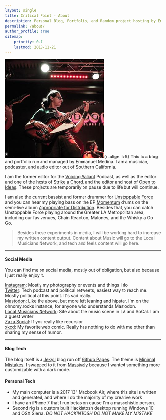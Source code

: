 ```yaml
---
layout: single
title: Critical Point - About
description: Personal Blog, Portfolio, and Random project hosting by Emmanuel Medina
permalink: /about/
author_profile: true
sitemap:
    priority: 0.7
    lastmod: 2018-11-21
---
```

<!-- ## About -->
<!-- <span class="image left"><img src="{{ "/images/zaza.jpg" | absolute_url }}" alt="" /></span>
<!-- ![I have to post an image of me... don't judge](/images/zaza.jpg "Me the Musician... I guess") -->
![image-left](/images/zaza.jpg){: .align-left} 
This is a blog and portfolio run and managed by Emmanuel Medina. I am a musician, podcaster, and audio editor out of Southern California.

I am the former editor for the [Voicing Valiant](https://anchor.fm/voicingvaliant) Podcast, as well as the editor and one of the hosts of [Strike a Chord](https://localmusicnet.wordpress.com/strike-a-chord/), and the editor and host of [Open to Ideas](https://anchor.fm/two-dudes). These projects are temporarily on pause due to life but will continue.

I am also the current bassist and former drummer for [Unstoppable Force](http://unstoppableforce.band) and you can hear my playing bass on the EP [Momentum](https://open.spotify.com/album/0XDuPSJF1P5PGvy7NedzJX?si=DbyJ-nflS6eN6EHUhuIS4w) drums on the semi-live album [Appropriate for Distribution](https://open.spotify.com/album/5XHoS0RDHw5M5Bl8pMIZ07?si=JZvXcc3URuKIJ7dSWK_7qg). Besides that, you can catch Unstoppable Force playing around the Greater LA Metropolitan area, including our fav venues, Chain Reaction, Malones, and the Whisky a Go Go. 



<!---### Content is Important--->
<blockquote> Besides those experiments in media, I will be working hard to increase my written content output. Content about Music will go to the Local Musicians Network, and tech and feels content will go here. </blockquote>

<!--span class="image left"><img src="{{ "/images/pic05.jpg" | absolute_url }}" alt="" /></span-->

---

#### Social Media

You can find me on social media, mostly out of obligation, but also because I just really enjoy it.

[Instagram](https://www.instagram.com/zazathebassist/): Mostly my photography or events and things I do
<br>
[Twitter](https://twitter.com/zazathebassist): Tech podcast and political retweets, easiest way to reach me. Mostly political at this point. It's sad really.
<br>
[Mastodon](https://ohnomy.rocks/@zaza): Like the above, but more left leaning and hipster. I'm on the ohnomy.rocks instance, for anyone who understands Mastodon.
<br>
[Local Musicians Network](https://localmusicnet.wordpress.com/): Site about the music scene in LA and SoCal. I am a guest writer
<br>
[Zaza.Social](http://zaza.social): If you really like recursion
<br>
[xkcd](https://xkcd.com): My favorite web comic. Really has nothing to do with me other than sharing my sense of humor.

---

#### Blog Tech

The blog itself is a [Jekyll](https://jekyllrb.com) blog run off [Github Pages](https://pages.github.com). <!-- The theme is [Massively](https://github.com/iwiedenm/jekyll-theme-massively-src), which I have modified some of the HTML and CSS for to make my own. --> The theme is [Minimal Mistakes](https://mmistakes.github.io/minimal-mistakes/). I swapped to it from [Massively](https://github.com/iwiedenm/jekyll-theme-massively-src) because I wanted something more customizable with a dark mode.

#### Personal Tech

- My main computer is a 2017 13" Macbook Air, where this site is written and generated, and where I do the majority of my creative work
- I have an iPhone 7 that I run betas on cause I'm a masochistic person.
- Second rig is a custom built Hackintosh desktop running Windows 10 and OSX Sierra. *DO NOT HACKINTOSH DO NOT MAKE MY MISTAKE*
